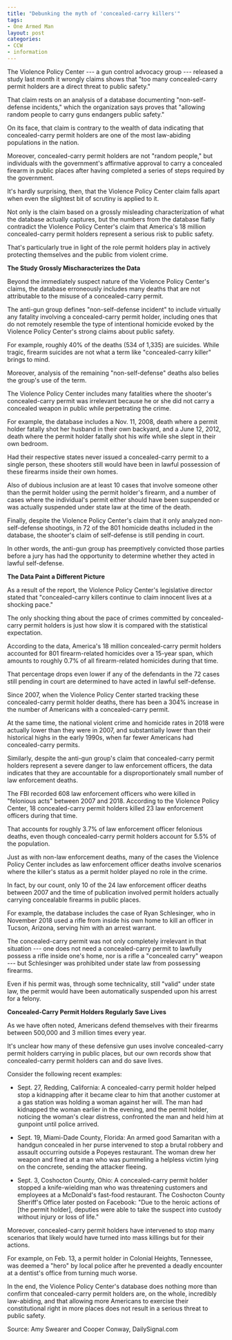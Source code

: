 ```yaml
---
title: "Debunking the myth of 'concealed-carry killers'"
tags:
- One Armed Man
layout: post
categories:
- CCW
- information
---
```


The Violence Policy Center --- a gun control advocacy group --- released a study last month it wrongly claims shows that "too many concealed-carry permit holders are a direct threat to public safety."

That claim rests on an analysis of a database documenting "non-self-defense incidents," which the organization says proves that "allowing random people to carry guns endangers public safety."

On its face, that claim is contrary to the wealth of data indicating that concealed-carry permit holders are one of the most law-abiding populations in the nation.

Moreover, concealed-carry permit holders are not "random people," but individuals with the government's affirmative approval to carry a concealed firearm in public places after having completed a series of steps required by the government.

It's hardly surprising, then, that the Violence Policy Center claim falls apart when even the slightest bit of scrutiny is applied to it.

Not only is the claim based on a grossly misleading characterization of what the database actually captures, but the numbers from the database flatly contradict the Violence Policy Center's claim that America's 18 million concealed-carry permit holders represent a serious risk to public safety.

That's particularly true in light of the role permit holders play in actively protecting themselves and the public from violent crime.

**The Study Grossly Mischaracterizes the Data**

Beyond the immediately suspect nature of the Violence Policy Center's claims, the database erroneously includes many deaths that are not attributable to the misuse of a concealed-carry permit.

The anti-gun group defines "non-self-defense incident" to include virtually any fatality involving a concealed-carry permit holder, including ones that do not remotely resemble the type of intentional homicide evoked by the Violence Policy Center's strong claims about public safety.

For example, roughly 40% of the deaths (534 of 1,335) are suicides. While tragic, firearm suicides are not what a term like "concealed-carry killer" brings to mind.

Moreover, analysis of the remaining "non-self-defense" deaths also belies the group's use of the term.

The Violence Policy Center includes many fatalities where the shooter's concealed-carry permit was irrelevant because he or she did not carry a concealed weapon in public while perpetrating the crime.

For example, the database includes a Nov. 11, 2008, death where a permit holder fatally shot her husband in their own backyard, and a June 12, 2012, death where the permit holder fatally shot his wife while she slept in their own bedroom.

Had their respective states never issued a concealed-carry permit to a single person, these shooters still would have been in lawful possession of these firearms inside their own homes.

Also of dubious inclusion are at least 10 cases that involve someone other than the permit holder using the permit holder's firearm, and a number of cases where the individual's permit either should have been suspended or was actually suspended under state law at the time of the death.

Finally, despite the Violence Policy Center's claim that it only analyzed non-self-defense shootings, in 72 of the 801 homicide deaths included in the database, the shooter's claim of self-defense is still pending in court.

In other words, the anti-gun group has preemptively convicted those parties before a jury has had the opportunity to determine whether they acted in lawful self-defense.

**The Data Paint a Different Picture**

As a result of the report, the Violence Policy Center's legislative director stated that "concealed-carry killers continue to claim innocent lives at a shocking pace."

The only shocking thing about the pace of crimes committed by concealed-carry permit holders is just how slow it is compared with the statistical expectation.

According to the data, America's 18 million concealed-carry permit holders accounted for 801 firearm-related homicides over a 15-year span, which amounts to roughly 0.7% of all firearm-related homicides during that time.

That percentage drops even lower if any of the defendants in the 72 cases still pending in court are determined to have acted in lawful self-defense.

Since 2007, when the Violence Policy Center started tracking these concealed-carry permit holder deaths, there has been a 304% increase in the number of Americans with a concealed-carry permit.

At the same time, the national violent crime and homicide rates in 2018 were actually lower than they were in 2007, and substantially lower than their historical highs in the early 1990s, when far fewer Americans had concealed-carry permits.

Similarly, despite the anti-gun group's claim that concealed-carry permit holders represent a severe danger to law enforcement officers, the data indicates that they are accountable for a disproportionately small number of law enforcement deaths.

The FBI recorded 608 law enforcement officers who were killed in "felonious acts" between 2007 and 2018. According to the Violence Policy Center, 18 concealed-carry permit holders killed 23 law enforcement officers during that time.

That accounts for roughly 3.7% of law enforcement officer felonious deaths, even though concealed-carry permit holders account for 5.5% of the population.

Just as with non-law enforcement deaths, many of the cases the Violence Policy Center includes as law enforcement officer deaths involve scenarios where the killer's status as a permit holder played no role in the crime.

In fact, by our count, only 10 of the 24 law enforcement officer deaths between 2007 and the time of publication involved permit holders actually carrying concealable firearms in public places.

For example, the database includes the case of Ryan Schlesinger, who in November 2018 used a rifle from inside his own home to kill an officer in Tucson, Arizona, serving him with an arrest warrant.

The concealed-carry permit was not only completely irrelevant in that situation --- one does not need a concealed-carry permit to lawfully possess a rifle inside one's home, nor is a rifle a "concealed carry" weapon --- but Schlesinger was prohibited under state law from possessing firearms.

Even if his permit was, through some technicality, still "valid" under state law, the permit would have been automatically suspended upon his arrest for a felony.

**Concealed-Carry Permit Holders Regularly Save Lives**

As we have often noted, Americans defend themselves with their firearms between 500,000 and 3 million times every year.

It's unclear how many of these defensive gun uses involve concealed-carry permit holders carrying in public places, but our own records show that concealed-carry permit holders can and do save lives.

Consider the following recent examples:

- Sept. 27, Redding, California: A concealed-carry permit holder helped stop a kidnapping after it became clear to him that another customer at a gas station was holding a woman against her will. The man had kidnapped the woman earlier in the evening, and the permit holder, noticing the woman's clear distress, confronted the man and held him at gunpoint until police arrived.

- Sept. 19, Miami-Dade County, Florida: An armed good Samaritan with a handgun concealed in her purse intervened to stop a brutal robbery and assault occurring outside a Popeyes restaurant. The woman drew her weapon and fired at a man who was pummeling a helpless victim lying on the concrete, sending the attacker fleeing.

- Sept. 3, Coshocton County, Ohio: A concealed-carry permit holder stopped a knife-wielding man who was threatening customers and employees at a McDonald's fast-food restaurant. The Coshocton County Sheriff's Office later posted on Facebook: "Due to the heroic actions of \[the permit holder\], deputies were able to take the suspect into custody without injury or loss of life."

 Moreover, concealed-carry permit holders have intervened to stop many scenarios that likely would have turned into mass killings but for their actions.

For example, on Feb. 13, a permit holder in Colonial Heights, Tennessee, was deemed a "hero" by local police after he prevented a deadly encounter at a dentist's office from turning much worse.

In the end, the Violence Policy Center's database does nothing more than confirm that concealed-carry permit holders are, on the whole, incredibly law-abiding, and that allowing more Americans to exercise their constitutional right in more places does not result in a serious threat to public safety.

Source: Amy Swearer and Cooper Conway, DailySignal.com
